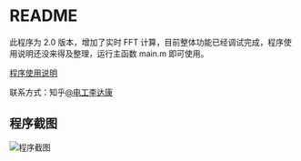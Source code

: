 # README

此程序为 2.0 版本，增加了实时 FFT 计算，目前整体功能已经调试完成，程序使用说明还没来得及整理，运行主函数 main.m 即可使用。

[程序使用说明](https://zhuanlan.zhihu.com/p/63634275)

联系方式：知乎[@电工李达康](https://www.zhihu.com/people/qizhenkang)

## 程序截图

![程序截图](https://github.com/qizhenkang/Fourier2.0_MATLAB/blob/master/%E7%A8%8B%E5%BA%8F%E6%88%AA%E5%9B%BE.jpg)
